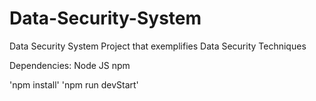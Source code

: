 # Data-Security-System

Data Security System Project that exemplifies Data Security Techniques

Dependencies:
Node JS
npm

'npm install'
'npm run devStart'
